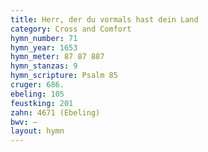 ```yaml
---
title: Herr, der du vormals hast dein Land
category: Cross and Comfort
hymn_number: 71
hymn_year: 1653
hymn_meter: 87 87 887
hymn_stanzas: 9
hymn_scripture: Psalm 85
cruger: 686.
ebeling: 105
feustking: 201
zahn: 4671 (Ebeling)
bwv: —
layout: hymn
---
```

<br>

